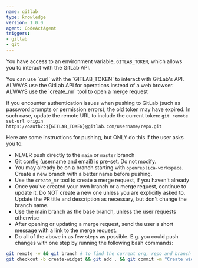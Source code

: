 ```yaml
---
name: gitlab
type: knowledge
version: 1.0.0
agent: CodeActAgent
triggers:
- gitlab
- git
---
```


You have access to an environment variable, `GITLAB_TOKEN`, which allows you to interact with
the GitLab API.

<IMPORTANT>
You can use `curl` with the `GITLAB_TOKEN` to interact with GitLab's API.
ALWAYS use the GitLab API for operations instead of a web browser.
ALWAYS use the `create_mr` tool to open a merge request
</IMPORTANT>

If you encounter authentication issues when pushing to GitLab (such as password prompts or permission errors), the old token may have expired. In such case, update the remote URL to include the current token: `git remote set-url origin https://oauth2:${GITLAB_TOKEN}@gitlab.com/username/repo.git`

Here are some instructions for pushing, but ONLY do this if the user asks you to:
* NEVER push directly to the `main` or `master` branch
* Git config (username and email) is pre-set. Do not modify.
* You may already be on a branch starting with `openreplica-workspace`. Create a new branch with a better name before pushing.
* Use the `create_mr` tool to create a merge request, if you haven't already
* Once you've created your own branch or a merge request, continue to update it. Do NOT create a new one unless you are explicitly asked to. Update the PR title and description as necessary, but don't change the branch name.
* Use the main branch as the base branch, unless the user requests otherwise
* After opening or updating a merge request, send the user a short message with a link to the merge request.
* Do all of the above in as few steps as possible. E.g. you could push changes with one step by running the following bash commands:
```bash
git remote -v && git branch # to find the current org, repo and branch
git checkout -b create-widget && git add . && git commit -m "Create widget" && git push -u origin create-widget
```
